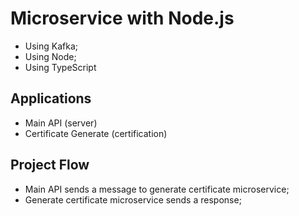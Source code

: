 # Microservice with Node.js

- Using Kafka;
- Using Node;
- Using TypeScript

## Applications

- Main API (server)
- Certificate Generate (certification)

## Project Flow

- Main API sends a message to generate certificate microservice;
- Generate certificate microservice sends a response;
